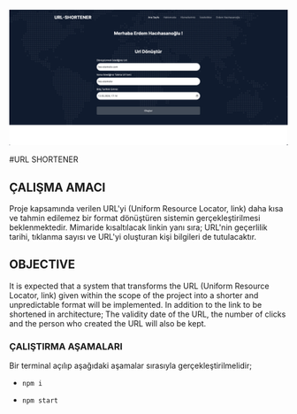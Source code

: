 ![Url-Shortener](KapakResmi.png)

#URL SHORTENER

## ÇALIŞMA AMACI
Proje kapsamında verilen URL'yi (Uniform Resource Locator, link) daha kısa ve tahmin edilemez bir format dönüştüren sistemin gerçekleştirilmesi beklenmektedir.  Mimaride kısaltılacak linkin yanı sıra; URL'nin geçerlilik tarihi, tıklanma sayısı ve URL'yi oluşturan kişi bilgileri de tutulacaktır.

## OBJECTIVE
It is expected that a system that transforms the URL (Uniform Resource Locator, link) given within the scope of the project into a shorter and unpredictable format will be implemented. In addition to the link to be shortened in architecture; The validity date of the URL, the number of clicks and the person who created the URL will also be kept.

### ÇALIŞTIRMA AŞAMALARI
 
 Bir terminal açılıp aşağıdaki aşamalar sırasıyla gerçekleştirilmelidir;
 
- ````
  npm i
  ````
 
- ````
  npm start
  ````